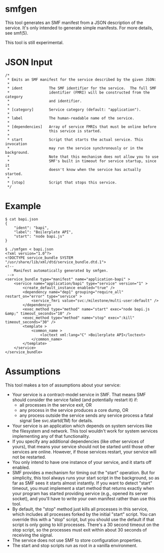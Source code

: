 # smfgen

This tool generates an SMF manifest from a JSON description of the service.
It's only intended to generate simple manifests. For more details, see smf(5).

This tool is still experimental. 


# JSON Input

    /*
     * Emits an SMF manifest for the service described by the given JSON:
     *
     * ident            The SMF identifier for the service.  The full SMF
     *                  identifier (FMRI) will be constructed from the category
     *                  and identifier.
     *
     * [category]       Service category (default: "application").
     *
     * label            The human-readable name of the service.
     *
     * [dependencies]   Array of service FMRIs that must be online before
     *                  this service is started.
     *
     * start            Script that starts the actual service. This invocation
     *                  may run the service synchronously or in the background.
     *                  Note that this mechanism does not allow you to use
     *                  SMF's built in timeout for service startup, since it
     *                  doesn't know when the service has actually started.
     *
     * [stop]           Script that stops this service.
     */


# Example

    $ cat bapi.json 
    {
        "ident": "bapi",
        "label": "Boilerplate API",
        "start": "node bapi.js"
    }

    $ ./smfgen < bapi.json 
    <?xml version="1.0"?>
    <!DOCTYPE service_bundle SYSTEM "/usr/share/lib/xml/dtd/service_bundle.dtd.1">
    <!-- 
        Manifest automatically generated by smfgen.
     -->
    <service_bundle type="manifest" name="application-bapi" >
        <service name="application/bapi" type="service" version="1" >
            <create_default_instance enabled="true" />
            <dependency name="dep1" grouping="require_all" restart_on="error" type="service" >
                <service_fmri value="svc:/milestone/multi-user:default" />
            </dependency>
            <exec_method type="method" name="start" exec="node bapi.js &amp;" timeout_seconds="10" />
            <exec_method type="method" name="stop" exec=":kill" timeout_seconds="30" />
            <template >
                <common_name >
                    <loctext xml:lang="C" >Boilerplate API</loctext>
                </common_name>
            </template>
        </service>
    </service_bundle>

# Assumptions

This tool makes a ton of assumptions about your service:

* Your service is a contract-model service in SMF. That means SMF should consider the service failed (and potentially restart it) if:
    * all processes in the service exit, OR
    * any process in the service produces a core dump, OR
    * any process outside the service sends any service process a fatal signal
  See svc.startd(1M) for details.
* Your service is an application which depends on system services like the filesystem and network. This tool wouldn't work for system services implementing any of that functionality.
* If you specify any additional dependencies (like other services of yours), that means your service should not be started until those other services are online. However, if those services restart, your service will not be restarted.
* You only intend to have one instance of your service, and it starts off enabled.
* SMF provides a mechanism for timing out the "start" operation. But for simplicity, this tool always runs your start script in the background, so as far as SMF sees it starts almost instantly. If you want to detect "start" timeout, you must implement a start method that returns exactly when your program has started providing service (e.g., opened its server socket), and you'll have to write your own manifest rather than use this tool.
* By default, the "stop" method just kills all processes in this service, which includes all processes forked by the initial "start" script. You can override this with a "stop" script, but you should use the default if that script is only going to kill processes. There's a 30 second timeout on the stop script, so the processes must exit within about 30 seconds of receiving the signal.
* The service does not use SMF to store configuration properties.
* The start and stop scripts run as root in a vanilla environment.